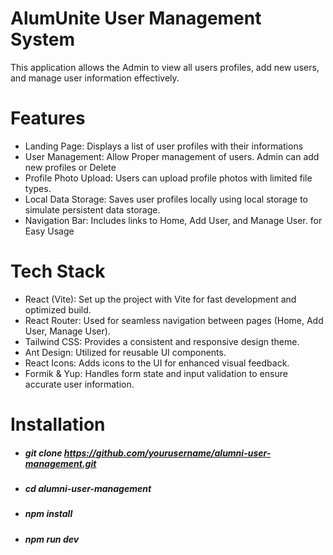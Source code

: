 # AlumUnite User Management System

 This  application allows the Admin  to view  all users profiles, add new users, and manage user information effectively. 

# Features

- Landing Page: Displays a list of user profiles with their  informations
- User Management: Allow Proper management of users. Admin can   add new profiles or Delete
- Profile Photo Upload: Users can upload profile photos with limited file types.
- Local Data Storage: Saves user profiles locally using local storage to simulate persistent data storage.
- Navigation Bar: Includes links to Home, Add User, and Manage User. for Easy Usage

# Tech Stack
- React (Vite): Set up the project with Vite for fast development and optimized build.
- React Router: Used for seamless navigation between pages (Home, Add User, Manage User).
- Tailwind CSS: Provides a consistent and responsive design theme.
- Ant Design: Utilized for reusable UI components.
- React Icons: Adds icons to the UI for enhanced visual feedback.
- Formik & Yup: Handles form state and input validation to ensure accurate user information.

# Installation
- ##### git clone https://github.com/yourusername/alumni-user-management.git
- ##### cd alumni-user-management
- ##### npm install
- #####  npm run dev



